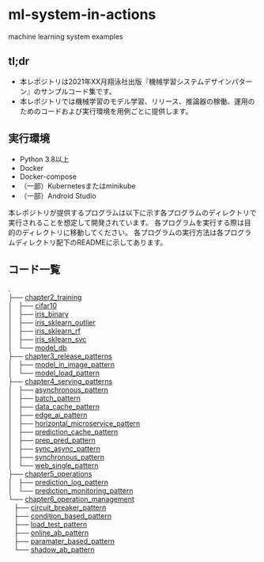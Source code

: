 # ml-system-in-actions
machine learning system examples

## tl;dr

- 本レポジトリは2021年XX月翔泳社出版『機械学習システムデザインパターン』のサンプルコード集です。
- 本レポジトリでは機械学習のモデル学習、リリース、推論器の稼働、運用のためのコードおよび実行環境を用例ごとに提供します。

## 実行環境

- Python 3.8以上
- Docker
- Docker-compose
- （一部）Kubernetesまたはminikube
- （一部）Android Studio

本レポジトリが提供するプログラムは以下に示す各プログラムのディレクトリで実行されることを想定して開発されています。
各プログラムを実行する際は目的のディレクトリに移動してください。
各プログラムの実行方法は各プログラムディレクトリ配下のREADMEに示してあります。

## コード一覧

.</br>
├── [chapter2_training](./chapter2_training/)</br>
│   ├── [cifar10](./chapter2_training/cifar10)</br>
│   ├── [iris_binary](./chapter2_training/iris_binary)</br>
│   ├── [iris_sklearn_outlier](./chapter2_training/iris_sklearn_outlier)</br>
│   ├── [iris_sklearn_rf](./chapter2_training/iris_sklearn_rf)</br>
│   ├── [iris_sklearn_svc](./chapter2_training/iris_sklearn_svc)</br>
│   └── [model_db](./chapter2_training/model_db)</br>
├── [chapter3_release_patterns](./chapter3_release_patterns)</br>
│   ├── [model_in_image_pattern](./chapter3_release_patterns/model_in_image_pattern)</br>
│   └── [model_load_pattern](./chapter3_release_patterns/model_load_pattern)</br>
├── [chapter4_serving_patterns](./chapter4_serving_patterns/)</br>
│   ├── [asynchronous_pattern](./chapter4_serving_patterns/asynchronous_pattern)</br>
│   ├── [batch_pattern](./chapter4_serving_patterns/batch_pattern)</br>
│   ├── [data_cache_pattern](./chapter4_serving_patterns/data_cache_pattern)</br>
│   ├── [edge_ai_pattern](./chapter4_serving_patterns/edge_ai_pattern)</br>
│   ├── [horizontal_microservice_pattern](./chapter4_serving_patterns/horizontal_microservice_pattern)</br>
│   ├── [prediction_cache_pattern](./chapter4_serving_patterns/prediction_cache_pattern)</br>
│   ├── [prep_pred_pattern](./chapter4_serving_patterns/prep_pred_pattern)</br>
│   ├── [sync_async_pattern](./chapter4_serving_patterns/sync_async_pattern)</br>
│   ├── [synchronous_pattern](./chapter4_serving_patterns/synchronous_pattern)</br>
│   └── [web_single_pattern](./chapter4_serving_patterns/web_single_pattern)</br>
├── [chapter5_operations](./chapter5_operations/)</br>
│   ├── [prediction_log_pattern](./chapter5_operations/prediction_log_pattern)</br>
│   └── [prediction_monitoring_pattern](./chapter5_operations/prediction_monitoring_pattern)</br>
└── [chapter6_operation_management](./chapter6_operation_management/)</br>
    ├── [circuit_breaker_pattern](./chapter6_operation_management/circuit_breaker_pattern)</br>
    ├── [condition_based_pattern](./chapter6_operation_management/condition_based_pattern)</br>
    ├── [load_test_pattern](./chapter6_operation_management/load_test_pattern)</br>
    ├── [online_ab_pattern](./chapter6_operation_management/online_ab_pattern)</br>
    ├── [paramater_based_pattern](./chapter6_operation_management/paramater_based_pattern)</br>
    └── [shadow_ab_pattern](./chapter6_operation_management/shadow_ab_pattern)</br>


